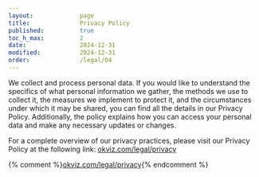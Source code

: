 ```yaml
---
layout:             page
title:              Privacy Policy
published:          true
toc_h_max:          2
date:               2024-12-31
modified:           2024-12-31
order:              /legal/04
---
```


We collect and process personal data. If you would like to understand the specifics of what personal information we gather, the methods we use to collect it, the measures we implement to protect it, and the circumstances under which it may be shared, you can find all the details in our Privacy Policy. Additionally, the policy explains how you can access your personal data and make any necessary updates or changes. 

For a complete overview of our privacy practices, please visit our Privacy Policy at the following link: [okviz.com/legal/privacy](https://okviz.com/privacy)

{% comment %}[okviz.com/legal/privacy](https://okviz.com/legal/privacy){% endcomment %}

